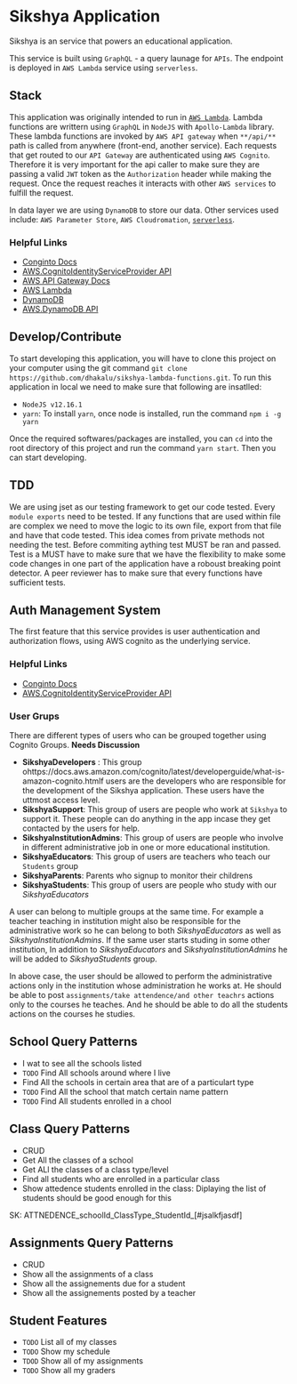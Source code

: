 # Sikshya Application

Sikshya is an service that powers an educational application.

This service is built using `GraphQL` - a query launage for `APIs`. The endpoint is deployed in `AWS Lambda` service using `serverless`.

## Stack

This application was originally intended to run in [`AWS Lambda`](https://docs.aws.amazon.com/lambda/latest/dg/welcome.html). Lambda functions are writtern using  `GraphQL` in `NodeJS` with `Apollo-Lambda` library. These lambda functions are invoked by `AWS API gateway` when `**/api/**` path is called from anywhere (front-end, another service). Each requests that get routed to our `API Gateway` are authenticated using `AWS Cognito`. Therefore it is very important for the api caller to make sure they are passing a valid `JWT` token as the `Authorization` header while making the request. Once the request reaches it interacts with other `AWS services` to fulfill the request.

In data layer we are using `DynamoDB` to store our data. Other services used include: `AWS Parameter Store`, `AWS Cloudromation`, [`serverless`](https://www.serverless.com/examples/). 

### Helpful Links

 * [Conginto Docs](https://docs.aws.amazon.com/cognito/latest/developerguide/what-is-amazon-cognito.html)
 * [AWS.CognitoIdentityServiceProvider API](https://docs.aws.amazon.com/AWSJavaScriptSDK/latest/AWS/CognitoIdentityServiceProvider.html)
 * [AWS API Gateway Docs](https://docs.aws.amazon.com/apigateway/latest/developerguide/welcome.html)
 * [AWS Lambda](https://docs.aws.amazon.com/lambda/latest/dg/welcome.html)
 * [DynamoDB](https://docs.aws.amazon.com/amazondynamodb/latest/developerguide/Introduction.html)
 * [AWS.DynamoDB API](https://docs.aws.amazon.com/AWSJavaScriptSDK/latest/AWS/DynamoDB.html)



## Develop/Contribute

To start developing this application, you will have to clone this project on your computer using the git command `git clone https://github.com/dhakalu/sikshya-lambda-functions.git`. To run this application in local we need to make sure that following are insatlled:
* `NodeJS v12.16.1`
* `yarn`: To install `yarn`, once node is installed, run the command `npm i -g yarn`

Once the required softwares/packages are installed, you can `cd` into the root directory of this project and run the command `yarn start`. Then you can start developing.

## TDD

We are using jset as our testing framework to get our code tested. Every `module exports` need to be tested. If any functions that are used within file are complex we need to move the logic to its own file, export from that file and have that code tested. This idea comes from private methods not needing the test. Before commiting aything test MUST be ran and passed. Test is a MUST have to make sure that we have the flexibility to make some code changes in one part of the application have a roboust breaking point detector. A peer reviewer has to make sure that every functions have sufficient tests.

## Auth Management System

The first feature that this service provides is user authentication and authorization flows, using AWS cognito as the underlying service.

### Helpful Links

 * [Conginto Docs](https://docs.aws.amazon.com/cognito/latest/developerguide/what-is-amazon-cognito.html)
 * [AWS.CognitoIdentityServiceProvider API](https://docs.aws.amazon.com/AWSJavaScriptSDK/latest/AWS/CognitoIdentityServiceProvider.html)

### User Grups

There are different types of users who can be grouped together using Cognito Groups.   **Needs Discussion**

* **SikshyaDevelopers** : This group ohttps://docs.aws.amazon.com/cognito/latest/developerguide/what-is-amazon-cognito.htmlf users are the developers who are responsible for the development of the Sikshya application. These users have the uttmost access level.
* **SikshyaSupport**: This group of users are people who work at `Sikshya` to support it. These people can do anything in the app incase they get contacted by the users for help.
* **SikshyaInstitutionAdmins**: This group of users are people who involve in different administrative job in one or more educational institution.
* **SikshyaEducators**: This group of users are teachers who teach our `Students` group
* **SikshyaParents**: Parents who signup to monitor their childrens
* **SikshyaStudents**: This group of users are people who study with our *SikshyaEducators*

A user can belong to multiple groups at the same time. For example a teacher teaching in institution might also be responsible for the administrative work so he can belong to both *SikshyaEducators* as well as *SikshyaInstitutionAdmins*. If the same user starts studing in some other institution, In addition to *SikshyaEducators* and *SikshyaInstitutionAdmins* he will be added to *SikshyaStudents* group.

In above case, the user should be allowed to perform the administrative actions only in the institution whose administration he works at. He should be able to post `assignments/take attendence/and other teachrs` actions only to the courses he teaches. And he should be able to do all the students actions on the courses he studies.

## School Query Patterns

* I wat to see all the schools listed
* `TODO` Find All schools around where I live
* Find All the schools in certain area that are of a particulart type
* `TODO` Find All the school that match certain name pattern
* `TODO` Find All students enrolled in a chool 

## Class Query Patterns

* CRUD
* Get All the classes of a school
* Get ALl the classes of a class type/level
* Find all students who are enrolled in a particular class
* Show attedence students enrolled in the class: Diplaying the list of students should be good enough for this

SK: ATTNEDENCE_schoolId_ClassType_StudentId_[#jsalkfjasdf]

## Assignments Query Patterns

* CRUD
* Show all the assignments of a class
* Show all the assignements due for a student
* Show all the assignements posted by a teacher

## Student Features

* `TODO` List all of my classes
* `TODO` Show my schedule
* `TDOD` Show all of my assignments
* `TODO` Show all my graders
